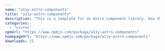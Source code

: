 ```yaml
---
name: "a11y-astro-components"
title: "a11y-astro-components"
description: "This is a template for an Astro component library. Use this template for writing components to use in multiple projects or publish to NPM."
categories:
  - "css+ui"
npmUrl: "https://www.npmjs.com/package/a11y-astro-components"
homepageUrl: "https://www.npmjs.com/package/a11y-astro-components"
downloads: 25
---
```

